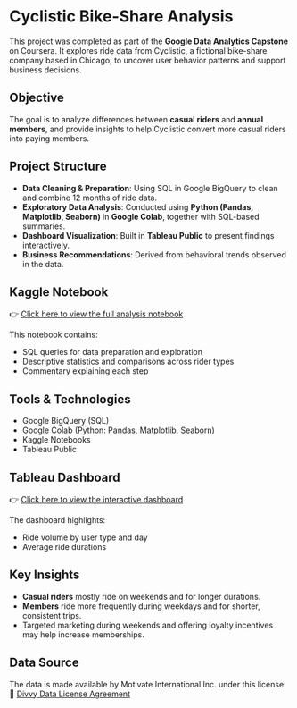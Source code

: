 # Cyclistic Bike-Share Analysis

This project was completed as part of the **Google Data Analytics Capstone** on Coursera. It explores ride data from Cyclistic, a fictional bike-share company based in Chicago, to uncover user behavior patterns and support business decisions.

## Objective

The goal is to analyze differences between **casual riders** and **annual members**, and provide insights to help Cyclistic convert more casual riders into paying members.

## Project Structure

- **Data Cleaning & Preparation**: Using SQL in Google BigQuery to clean and combine 12 months of ride data.
- **Exploratory Data Analysis**: Conducted using **Python (Pandas, Matplotlib, Seaborn)** in **Google Colab**, together with SQL-based summaries.
- **Dashboard Visualization**: Built in **Tableau Public** to present findings interactively.
- **Business Recommendations**: Derived from behavioral trends observed in the data.

## Kaggle Notebook

👉 [Click here to view the full analysis notebook](https://www.kaggle.com/code/ainurkakimova/codes-for-data-analysis-in-sql)

This notebook contains:
- SQL queries for data preparation and exploration
- Descriptive statistics and comparisons across rider types
- Commentary explaining each step

## Tools & Technologies

- Google BigQuery (SQL)
- Google Colab (Python: Pandas, Matplotlib, Seaborn)
- Kaggle Notebooks
- Tableau Public

## Tableau Dashboard

👉 [Click here to view the interactive dashboard](https://public.tableau.com/app/profile/ainur.kakimova/viz/CyclisticRiderBehaviorDashboard_17542091779290/Cyclistic2)

The dashboard highlights:
- Ride volume by user type and day
- Average ride durations

## Key Insights

- **Casual riders** mostly ride on weekends and for longer durations.
- **Members** ride more frequently during weekdays and for shorter, consistent trips.
- Targeted marketing during weekends and offering loyalty incentives may help increase memberships.

## Data Source

The data is made available by Motivate International Inc. under this license:  
🔗 [Divvy Data License Agreement](https://divvybikes.com/data-license-agreement)




